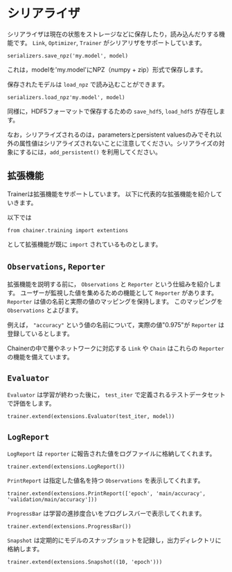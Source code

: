 # シリアライザ

シリアライザは現在の状態をストレージなどに保存したり，読み込んだりする機能です。
`Link`, `Optimizer`, `Trainer` がシリアリザをサポートしています。

```
serializers.save_npz('my.model', model)
```

これは，modelを'my.model'にNPZ（numpy + zip）形式で保存します。

保存されたモデルは `load_npz` で読み込むことができます。

```
serializers.load_npz'my.model', model)
```

同様に，HDF5フォーマットで保存するための `save_hdf5`, `load_hdf5` が存在します。

なお，シリアライズされるのは，parametersとpersistent valuesのみでそれ以外の属性値はシリアライズされないことに注意してください。シリアライズの対象にするには，`add_persistent()` を利用してください。


## 拡張機能

Trainerは拡張機能をサポートしています。
以下に代表的な拡張機能を紹介していきます。

以下では

```
from chainer.training import extentions
```

として拡張機能が既に `import` されているものとします。

## `Observations`, `Reporter`

拡張機能を説明する前に， `Observations` と `Reporter` という仕組みを紹介します。
ユーザーが監視した値を集めるための機能として `Reporter` があります。
`Reporter` は値の名前と実際の値のマッピングを保持します。
このマッピングを `Observations` とよびます。

例えば， `"accuracy"` という値の名前について，実際の値"0.975"が `Reporter` は登録しているとします。

Chainerの中で層やネットワークに対応する `Link` や `Chain` はこれらの `Reporter` の機能を備えています。


## `Evaluator`

`Evaluator` は学習が終わった後に， `test_iter` で定義されるテストデータセットで評価をします。

```
trainer.extend(extensions.Evaluator(test_iter, model))
```

## `LogReport`

`LogReport` は `reporter` に報告された値をログファイルに格納してくれます。

```
trainer.extend(extensions.LogReport())
```

`PrintReport` は指定した値名を持つ `Observations` を表示してくれます。

```
trainer.extend(extensions.PrintReport(['epoch', 'main/accuracy', 'validation/main/accuracy']))
```

`ProgressBar` は学習の進捗度合いをプログレスバーで表示してくれます。

```
trainer.extend(extensions.ProgressBar())
```

`Snapshot` は定期的にモデルのスナップショットを記録し，出力ディレクトリに格納します。

```
trainer.extend(extensions.Snapshot((10, 'epoch')))
```
